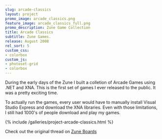 ```yaml
---
slug: arcade-classics
layout: project
promo_image: arcade_classics.png
feature_image: arcade_classics_full.png
promo_description: Zune Game Collection
title: Arcade Classics
subtitle: Zune Games.
release: August 2008
rel_sort: 5
custom_css:
- colorbox
custom_js:
- photoset-grid
- colorbox
---
```

During the early days of the Zune I built a colletion of Arcade Games
using .NET and XNA.  This is the first set of games I ever released to
the public. It was a pretty exciting time.

To actually run the games, every user would have to manually install
Visual Studio Express and download the XNA libraries.  Even with those
limitations, I still had 1000's of people download and play my games.

{% include /galleries/project-arcade-classics.html %}

Check out the original thread on [Zune
Boards](http://www.zuneboards.com/forums/showthread.php?t=31892)
